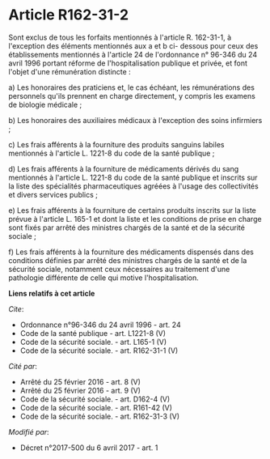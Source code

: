 # Article R162-31-2

Sont exclus de tous les forfaits mentionnés à l'article R. 162-31-1, à l'exception des éléments mentionnés aux a et b ci-
dessous pour ceux des établissements mentionnés à l'article 24 de l'ordonnance n° 96-346 du 24 avril 1996 portant réforme de
l'hospitalisation publique et privée, et font l'objet d'une rémunération distincte : 

a) Les honoraires des praticiens et, le cas échéant, les rémunérations des personnels qu'ils prennent en charge directement,
y compris les examens de biologie médicale ; 

b) Les honoraires des auxiliaires médicaux à l'exception des soins infirmiers ; 

c) Les frais afférents à la fourniture des produits sanguins labiles mentionnés à l'article L. 1221-8 du code de la santé
publique ; 

d) Les frais afférents à la fourniture de médicaments dérivés du sang mentionnés à l'article L. 1221-8 du code de la santé
publique et inscrits sur la liste des spécialités pharmaceutiques agréées à l'usage des collectivités et divers services
publics ; 

e) Les frais afférents à la fourniture de certains produits inscrits sur la liste prévue à l'article L. 165-1 et dont la
liste et les conditions de prise en charge sont fixés par arrêté des ministres chargés de la santé et de la sécurité
sociale ; 

f) Les frais afférents à la fourniture des médicaments dispensés dans des conditions définies par arrêté des ministres
chargés de la santé et de la sécurité sociale, notamment ceux nécessaires au traitement d'une pathologie différente de celle
qui motive l'hospitalisation.

**Liens relatifs à cet article**

_Cite_:

  - Ordonnance n°96-346 du 24 avril 1996 - art. 24
  - Code de la santé publique - art. L1221-8 (V)
  - Code de la sécurité sociale. - art. L165-1 (V)
  - Code de la sécurité sociale. - art. R162-31-1 (V)

_Cité par_:

  - Arrêté du 25 février 2016 - art. 8 (V)
  - Arrêté du 25 février 2016 - art. 9 (V)
  - Code de la sécurité sociale. - art. D162-4 (V)
  - Code de la sécurité sociale. - art. R161-42 (V)
  - Code de la sécurité sociale. - art. R162-31-3 (V)

_Modifié par_:

  - Décret n°2017-500 du 6 avril 2017 - art. 1
